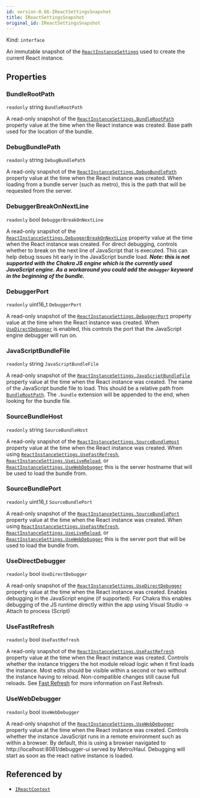 ```yaml
---
id: version-0.66-IReactSettingsSnapshot
title: IReactSettingsSnapshot
original_id: IReactSettingsSnapshot
---
```


Kind: `interface`



An immutable snapshot of the [`ReactInstanceSettings`](ReactInstanceSettings) used to create the current React instance.

## Properties
### BundleRootPath
`readonly`  string `BundleRootPath`

A read-only snapshot of the [`ReactInstanceSettings.BundleRootPath`](ReactInstanceSettings#bundlerootpath) property value at the time when the React instance was created.
Base path used for the location of the bundle.

### DebugBundlePath
`readonly`  string `DebugBundlePath`

A read-only snapshot of the [`ReactInstanceSettings.DebugBundlePath`](ReactInstanceSettings#debugbundlepath) property value at the time when the React instance was created.
When loading from a bundle server (such as metro), this is the path that will be requested from the server.

### DebuggerBreakOnNextLine
`readonly`  bool `DebuggerBreakOnNextLine`

A read-only snapshot of the [`ReactInstanceSettings.DebuggerBreakOnNextLine`](ReactInstanceSettings#debuggerbreakonnextline) property value at the time when the React instance was created.
For direct debugging, controls whether to break on the next line of JavaScript that is executed.
This can help debug issues hit early in the JavaScript bundle load.
***Note: this is not supported with the Chakra JS engine which is the currently used JavaScript engine. As a workaround you could add the `debugger` keyword in the beginning of the bundle.***

### DebuggerPort
`readonly`  uint16_t `DebuggerPort`

A read-only snapshot of the [`ReactInstanceSettings.DebuggerPort`](ReactInstanceSettings#debuggerport) property value at the time when the React instance was created.
When [`UseDirectDebugger`](#usedirectdebugger) is enabled, this controls the port that the JavaScript engine debugger will run on.

### JavaScriptBundleFile
`readonly`  string `JavaScriptBundleFile`

A read-only snapshot of the [`ReactInstanceSettings.JavaScriptBundleFile`](ReactInstanceSettings#javascriptbundlefile) property value at the time when the React instance was created.
The name of the JavaScript bundle file to load. This should be a relative path from [`BundleRootPath`](#bundlerootpath). The `.bundle` extension will be appended to the end, when looking for the bundle file.

### SourceBundleHost
`readonly`  string `SourceBundleHost`

A read-only snapshot of the [`ReactInstanceSettings.SourceBundleHost`](ReactInstanceSettings#sourcebundlehost) property value at the time when the React instance was created.
When using [`ReactInstanceSettings.UseFastRefresh`](ReactInstanceSettings#usefastrefresh), [`ReactInstanceSettings.UseLiveReload`](ReactInstanceSettings#uselivereload), or [`ReactInstanceSettings.UseWebDebugger`](ReactInstanceSettings#usewebdebugger) this is the server hostname that will be used to load the bundle from.

### SourceBundlePort
`readonly`  uint16_t `SourceBundlePort`

A read-only snapshot of the [`ReactInstanceSettings.SourceBundlePort`](ReactInstanceSettings#sourcebundleport) property value at the time when the React instance was created.
When using [`ReactInstanceSettings.UseFastRefresh`](ReactInstanceSettings#usefastrefresh), [`ReactInstanceSettings.UseLiveReload`](ReactInstanceSettings#uselivereload), or [`ReactInstanceSettings.UseWebDebugger`](ReactInstanceSettings#usewebdebugger) this is the server port that will be used to load the bundle from.

### UseDirectDebugger
`readonly`  bool `UseDirectDebugger`

A read-only snapshot of the [`ReactInstanceSettings.UseDirectDebugger`](ReactInstanceSettings#usedirectdebugger) property value at the time when the React instance was created.
Enables debugging in the JavaScript engine (if supported).
For Chakra this enables debugging of the JS runtime directly within the app using Visual Studio -> Attach to process (Script)

### UseFastRefresh
`readonly`  bool `UseFastRefresh`

A read-only snapshot of the [`ReactInstanceSettings.UseFastRefresh`](ReactInstanceSettings#usefastrefresh) property value at the time when the React instance was created.
Controls whether the instance triggers the hot module reload logic when it first loads the instance.
Most edits should be visible within a second or two without the instance having to reload.
Non-compatible changes still cause full reloads.
See [Fast Refresh](https://reactnative.dev/docs/fast-refresh) for more information on Fast Refresh.

### UseWebDebugger
`readonly`  bool `UseWebDebugger`

A read-only snapshot of the [`ReactInstanceSettings.UseWebDebugger`](ReactInstanceSettings#usewebdebugger) property value at the time when the React instance was created.
Controls whether the instance JavaScript runs in a remote environment such as within a browser.
By default, this is using a browser navigated to http://localhost:8081/debugger-ui served by Metro/Haul.
Debugging will start as soon as the react native instance is loaded.






## Referenced by
- [`IReactContext`](IReactContext)
